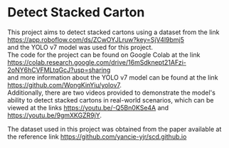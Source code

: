 #  Detect Stacked Carton

This project aims to detect stacked cartons using a dataset from the link https://app.roboflow.com/ds/ZCwOYJLruw?key=SjV4l9bmj5 <br /> 
and the YOLO v7 model was used for this project. <br /> 
The code for the project can be found on Google Colab at the link https://colab.research.google.com/drive/16mSdknept21AFzi-2oNY6hCVFMLtqGcJ?usp=sharing <br /> 
and more information about the YOLO v7 model can be found at the link https://github.com/WongKinYiu/yolov7. <br /> 
Additionally, there are two videos provided to demonstrate the model's ability to detect stacked cartons in real-world scenarios, which can be viewed at the links 
https://youtu.be/-Q5Bn0KSe4A and https://youtu.be/9gmXKGZR9jY.

The dataset used in this project was obtained from the paper available at the reference link https://github.com/yancie-yjr/scd.github.io

